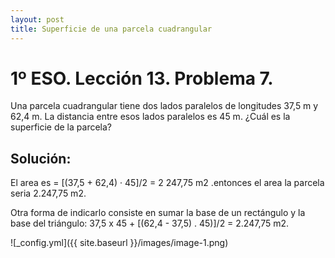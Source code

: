 ```yaml
---
layout: post
title: Superficie de una parcela cuadrangular
---
```

# 1º ESO. Lección 13. Problema 7.
Una parcela cuadrangular tiene dos lados paralelos de longitudes 37,5 m y 62,4 m. La distancia entre esos lados paralelos es 45 m. ¿Cuál es la superficie de la parcela?

## Solución:
El area es = [(37,5 + 62,4) · 45]/2 = 2 247,75 m2 .entonces el area la parcela seria 2.247,75 m2.

Otra forma de indicarlo consiste en sumar la base de un rectángulo y la base del triángulo: 37,5 x 45 + [(62,4 - 37,5) . 45)]/2 = 2.247,75 m2.

![_config.yml]({{ site.baseurl }}/images/image-1.png)
